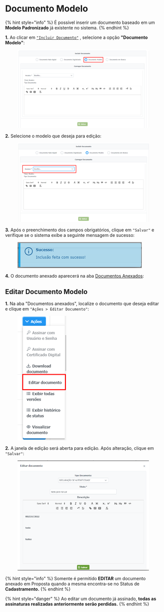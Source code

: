 # Documento Modelo

{% hint style="info" %}
É possível inserir um documento baseado em um **Modelo Padronizado** já existente no sistema.
{% endhint %}

**1.** Ao clicar em [`"Incluir Documento"`](broken-reference) , selecione a opção **"Documento Modelo"**:

<figure><img src="../../../.gitbook/assets/image (203).png" alt=""><figcaption></figcaption></figure>

**2.** Selecione o modelo que deseja para edição:

<figure><img src="../../../.gitbook/assets/image (229).png" alt=""><figcaption></figcaption></figure>

**3.** Após o preenchimento dos campos obrigatórios, clique em `"Salvar"`  e verifique se o sistema exibe a seguinte mensagem de sucesso:

<figure><img src="../../../.gitbook/assets/image (61) (2).png" alt=""><figcaption></figcaption></figure>

**4.** O documento anexado aparecerá na aba [Documentos Anexados](../):

## Editar Documento Modelo

**1.** Na aba "Documentos anexados", localize o documento que deseja editar e clique em `"Ações > Editar Documento"`:

<figure><img src="../../../.gitbook/assets/image (265).png" alt=""><figcaption></figcaption></figure>

**2.** A janela de edição será aberta para edição. Após alteração, clique em `"Salvar"`:

<figure><img src="../../../.gitbook/assets/image (248).png" alt=""><figcaption></figcaption></figure>

{% hint style="info" %}
Somente é permitido **EDITAR** um documento anexado em Proposta quando a mesma encontra-se no Status de **Cadastramento.**
{% endhint %}

{% hint style="danger" %}
Ao editar um documento já assinado, **todas as assinaturas realizadas anteriormente serão perdidas.**
{% endhint %}
